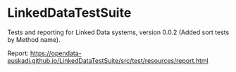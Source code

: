 # LinkedDataTestSuite
Tests and reporting for Linked Data systems, version 0.0.2 (Added sort tests by Method name).

Report: https://opendata-euskadi.github.io/LinkedDataTestSuite/src/test/resources/report.html
